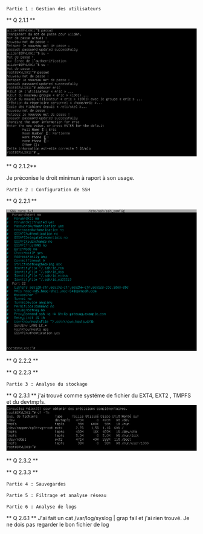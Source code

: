 ```red
Partie 1 : Gestion des utilisateurs
```

** Q 2.1.1 **

![](creation_utilisateur.png)

** Q 2.1.2**

Je préconise le droit minimun à raport à son usage.

```red
Partie 2 : Configuration de SSH
```

** Q 2.2.1 **

![](Deactivation_sh_root.png)

** Q 2.2.2 **

** Q 2.2.3 **

```
Partie 3 : Analyse du stockage
```

** Q 2.3.1 **
j'ai trouvé comme systéme de fichier du EXT4, EXT2 , TMPFS et du devtmpfs.
![](type_stockage.png)

** Q 2.3.2 **


** Q 2.3.3 **


```
Partie 4 : Sauvegardes
```


```
Partie 5 : Filtrage et analyse réseau
```

```
Partie 6 : Analyse de logs
```
** Q 2.6.1 **
 J'ai fait un cat /var/log/syslog | grap fail et j'ai rien trouvé. Je ne dois pas regarder le bon fichier de log
 
